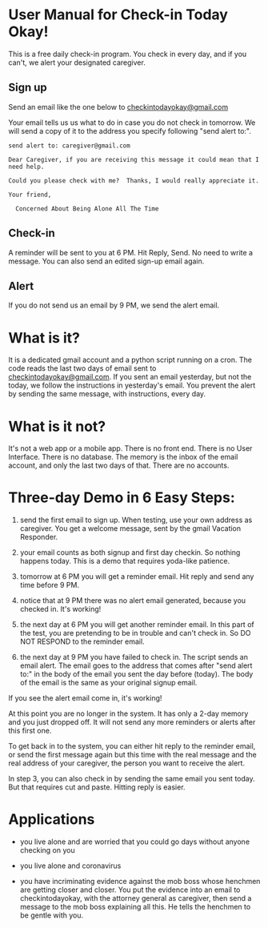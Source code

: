 # User Manual for Check-in Today Okay!

This is a free daily check-in program.  You check in every day, and if you can't, we alert your designated caregiver.

## Sign up

Send an email like the one below to checkintodayokay@gmail.com

Your email tells us us what to do in case you do not check in 
tomorrow.   We will send a copy of it to the address you specify following "send alert to:". 

```
send alert to: caregiver@gmail.com

Dear Caregiver, if you are receiving this message it could mean that I need help.  

Could you please check with me?  Thanks, I would really appreciate it.

Your friend,

  Concerned About Being Alone All The Time
```

## Check-in

A reminder will be sent to you at 6 PM.  Hit Reply, Send.  No need to write a message.  You can also send an edited sign-up email again.

## Alert

If you do not send us an email by 9 PM, we send the alert email. 

# What is it?

It is a dedicated gmail account and a python script running on a cron.  The code reads the last two days of 
email sent to checkintodayokay@gmail.com.  If you sent an email yesterday, but not the today, we follow the 
instructions in yesterday's email.  You prevent the alert by sending the same message, with instructions, every day.

# What is it not?

It's not a web app or a mobile app.  There is no front end. There is no User Interface.  There is no database.  The memory is the inbox of the email account, and only the last two days of that.  There are no accounts.

# Three-day Demo in 6 Easy Steps:

1.  send the first email to sign up.   When testing, use your own address as caregiver.  You get a welcome message, sent by the gmail Vacation Responder.

2.  your email counts as both signup and first day checkin.  So nothing happens today.  This is a demo that requires yoda-like patience.

3.  tomorrow at 6 PM you will get a reminder email.  Hit reply and send any time before 9 PM.

4.  notice that at 9 PM there was no alert email generated, because you checked in.  It's working!

5.  the next day at 6 PM you will get another reminder email.  In this part of the test, you are pretending to be in trouble and can't check in.  So DO NOT RESPOND to the reminder email.

6.  the next day at 9 PM you have failed to check in.  The script sends an email alert.    The email goes to the address that comes after "send alert to:" in the body of the email you sent the day before (today).  The body of the email is the same as your original signup email.

If you see the alert email come in, it's working!

At this point you are no longer in the system.  It has only a 2-day memory and you just dropped off.  It will not send any more reminders or alerts after this first one.  

To get back in to the system, you can either hit reply to the reminder email, or send the first message again but this time with the real message and the real address of your caregiver, the person you want to receive the alert.

In step 3, you can also check in by sending the same email you sent today.  But that requires cut and paste.  Hitting reply is easier.

# Applications

* you live alone and are worried that you could go days without anyone checking on you

* you live alone and coronavirus

* you have incriminating evidence against the mob boss whose henchmen are getting closer and closer.  You put the evidence into an email to checkintodayokay, with the attorney general as caregiver, then send a message to the mob boss explaining all this.  He tells the henchmen to be gentle with you.


